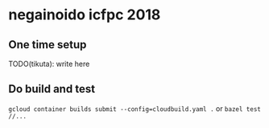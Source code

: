 # negainoido icfpc 2018

## One time setup

TODO(tikuta): write here

## Do build and test

`gcloud container builds submit --config=cloudbuild.yaml .`
or
`bazel test //...`
